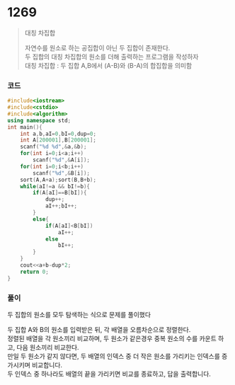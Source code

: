 # 1269
> <p>대칭 차집합</p>
> 자연수를 원소로 하는 공집합이 아닌 두 집합이 존재한다.<br>
> 두 집합의 대칭 차집합의 원소를 더해 출력하는 프로그램을 작성하자<br>
> 대칭 차집합 : 두 집합 A,B에서 (A-B)와 (B-A)의 합집합을 의미함
### 코드
```c++
#include<iostream>
#include<cstdio>
#include<algorithm>
using namespace std;
int main(){
    int a,b,aI=0,bI=0,dup=0;
    int A[200001],B[200001];
    scanf("%d %d",&a,&b);
    for(int i=0;i<a;i++)
        scanf("%d",&A[i]);
    for(int i=0;i<b;i++)
        scanf("%d",&B[i]);
    sort(A,A+a);sort(B,B+b);
    while(aI!=a && bI!=b){
        if(A[aI]==B[bI]){
            dup++;
            aI++;bI++;
        }
        else{
            if(A[aI]<B[bI])
                aI++;
            else
                bI++;
        }
    }
    cout<<a+b-dup*2;
    return 0;
}
```

### 풀이
두 집합의 원소를 모두 탐색하는 식으로 문제를 풀이했다<p></p>
두 집합 A와 B의 원소를 입력받은 뒤, 각 배열을 오름차순으로 정렬한다.<br>
정렬된 배열을 각 원소끼리 비교하며, 두 원소가 같은경우 중복 원소의 수를 카운트 하고, 다음 원소끼리 비교한다.<br>
만일 두 원소가 같지 않다면, 두 배열의 인덱스 중 더 작은 원소를 가리키는 인덱스를 증가시키며 비교합니다.<br>
두 인덱스 중 하나라도 배열의 끝을 가리키면 비교를 종료하고, 답을 출력합니다.